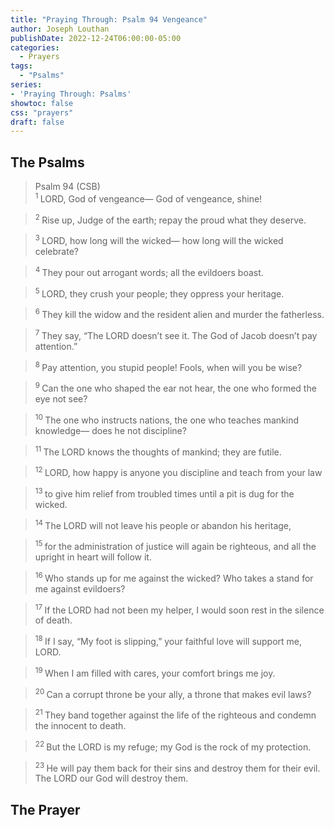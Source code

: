 ```yaml
---
title: "Praying Through: Psalm 94 Vengeance"
author: Joseph Louthan
publishDate: 2022-12-24T06:00:00-05:00
categories:
  - Prayers
tags:
  - "Psalms"
series:
- 'Praying Through: Psalms'
showtoc: false
css: "prayers"
draft: false
---
```

## The Psalms

>Psalm 94 (CSB)  
><sup> 1  </sup>LORD, God of vengeance— God of vengeance, shine! 

><sup> 2  </sup>Rise up, Judge of the earth; repay the proud what they deserve. 

><sup> 3  </sup>LORD, how long will the wicked— how long will the wicked celebrate? 

><sup> 4  </sup>They pour out arrogant words; all the evildoers boast. 

><sup> 5  </sup>LORD, they crush your people; they oppress your heritage. 

><sup> 6  </sup>They kill the widow and the resident alien and murder the fatherless. 

><sup> 7  </sup>They say, “The LORD doesn’t see it. The God of Jacob doesn’t pay attention.” 

><sup> 8  </sup>Pay attention, you stupid people! Fools, when will you be wise? 

><sup> 9  </sup>Can the one who shaped the ear not hear, the one who formed the eye not see? 

><sup> 10  </sup>The one who instructs nations, the one who teaches mankind knowledge— does he not discipline? 

><sup> 11  </sup>The LORD knows the thoughts of mankind; they are futile. 

><sup> 12  </sup>LORD, how happy is anyone you discipline and teach from your law 

><sup> 13  </sup>to give him relief from troubled times until a pit is dug for the wicked. 

><sup> 14  </sup>The LORD will not leave his people or abandon his heritage, 

><sup> 15  </sup>for the administration of justice will again be righteous, and all the upright in heart will follow it. 

><sup> 16  </sup>Who stands up for me against the wicked? Who takes a stand for me against evildoers? 

><sup> 17  </sup>If the LORD had not been my helper, I would soon rest in the silence of death. 

><sup> 18  </sup>If I say, “My foot is slipping,” your faithful love will support me, LORD. 

><sup> 19  </sup>When I am filled with cares, your comfort brings me joy. 

><sup> 20  </sup>Can a corrupt throne be your ally, a throne that makes evil laws? 

><sup> 21  </sup>They band together against the life of the righteous and condemn the innocent to death. 

><sup> 22  </sup>But the LORD is my refuge; my God is the rock of my protection. 

><sup> 23  </sup>He will pay them back for their sins and destroy them for their evil. The LORD our God will destroy them.

## The Prayer

<div style="font-variant: small-caps;">

</div>

```text

```


